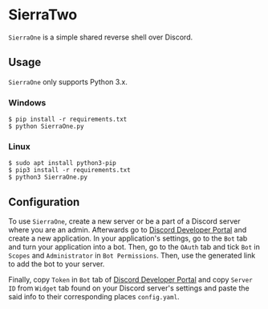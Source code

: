 # SierraTwo
`SierraOne` is a simple shared reverse shell over Discord.

## Usage
`SierraOne` only supports Python 3.x.

### Windows
```
$ pip install -r requirements.txt
$ python SierraOne.py
```

### Linux
```
$ sudo apt install python3-pip
$ pip3 install -r requirements.txt
$ python3 SierraOne.py
```

## Configuration
To use `SierraOne`, create a new server or be a part of a Discord server where you are an admin. Afterwards go to [Discord Developer Portal] and create a new application. In your application's settings, go to the `Bot` tab and turn your application into a bot. Then, go to the `OAuth` tab and tick `Bot` in `Scopes` and `Administrator` in `Bot Permissions`. Then, use the generated link to add the bot to your server.

Finally, copy `Token` in `Bot` tab of [Discord Developer Portal] and copy `Server ID` from `Widget` tab found on your Discord server's settings and paste the said info to their corresponding places `config.yaml`.

[Discord Developer Portal]: https://discordapp.com/developers/applications